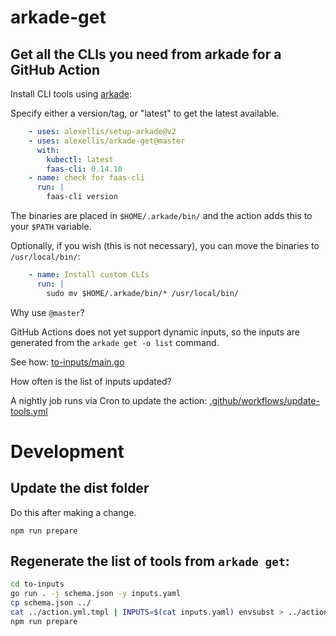 # arkade-get
## Get all the CLIs you need from arkade for a GitHub Action

Install CLI tools using [arkade](https://arkade.dev):

Specify either a version/tag, or "latest" to get the latest available.

```yaml
    - uses: alexellis/setup-arkade@v2
    - uses: alexellis/arkade-get@master
      with:
        kubectl: latest
        faas-cli: 0.14.10
    - name: check for faas-cli
      run: |
        faas-cli version
```

The binaries are placed in `$HOME/.arkade/bin/` and the action adds this to your `$PATH` variable.

Optionally, if you wish (this is not necessary), you can move the binaries to `/usr/local/bin/`:

```yaml
    - name: Install custom CLIs
      run: |
        sudo mv $HOME/.arkade/bin/* /usr/local/bin/
```

Why use `@master`?

GitHub Actions does not yet support dynamic inputs, so the inputs are generated from the `arkade get -o list` command.

See how: [to-inputs/main.go](https://github.com/alexellis/arkade-get/blob/master/to-inputs/main.go)

How often is the list of inputs updated?

A nightly job runs via Cron to update the action: [.github/workflows/update-tools.yml](https://github.com/alexellis/arkade-get/blob/master/.github/workflows/update-tools.yml)

# Development

## Update the dist folder

Do this after making a change.

```
npm run prepare
```

## Regenerate the list of tools from `arkade get`:

```bash
cd to-inputs
go run . -j schema.json -y inputs.yaml
cp schema.json ../
cat ../action.yml.tmpl | INPUTS=$(cat inputs.yaml) envsubst > ../action.yml
npm run prepare

```

